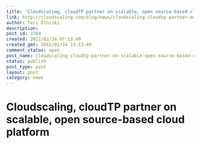 ```yaml
---
title: 'Cloudscaling, cloudTP partner on scalable, open source-based cloud platform'
link: http://cloudscaling.com/blog/news/cloudscaling-cloudtp-partner-on-scalable-open-source-based-cloud-platform/
author: Teri Elniski
description: 
post_id: 3764
created: 2012/02/24 07:13:49
created_gmt: 2012/02/24 15:13:49
comment_status: open
post_name: cloudscaling-cloudtp-partner-on-scalable-open-source-based-cloud-platform
status: publish
post_type: post
layout: post
category: news
---
```


# Cloudscaling, cloudTP partner on scalable, open source-based cloud platform

